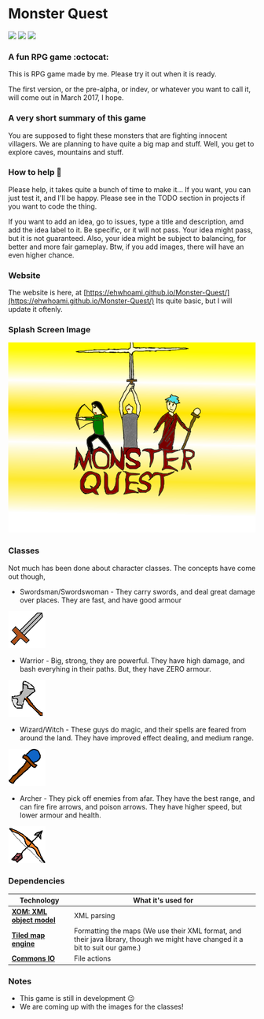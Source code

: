 Monster Quest 
===============
![](https://img.shields.io/badge/developement-in%20progress-green.svg)
![](https://img.shields.io/badge/version-INDEV-yellow.svg) 
![](https://img.shields.io/badge/dependencies-up%20to%20date-yellow.svg) 
### A fun RPG game :octocat:

This is RPG game made by me. Please try it out when it is ready.

The first version, or the pre-alpha, or indev, or whatever you want to call it, will come out in March 2017, I hope.

### A very short summary of this game

You are supposed to fight these monsters that are fighting innocent villagers. We are planning to have quite a big map and stuff. Well, you get to explore caves, mountains and stuff.

### How to help :wrench:
Please help, it takes quite a bunch of time to make it... If you want, you can 
just test it, and I'll be happy. Please see in the TODO section in projects if 
you want to code the thing.

If you want to add an idea, go to issues, type a title and description, amd add the
idea label to it. Be specific, or it will not pass. Your idea might pass, but it
is not guaranteed. Also, your idea might be subject to balancing, for better and more
fair gameplay. Btw, if you add images, there will have an even higher chance.

### Website
The website is here, at [https://ehwhoami.github.io/Monster-Quest/](https://ehwhoami.github.io/Monster-Quest/) Its quite basic, but I will update it oftenly.

### Splash Screen Image
![Splash screen Image](https://raw.githubusercontent.com/EhWhoAmI/Monster-Quest/master/resources/images/start/SplashScreen.png)

### Classes

Not much has been done about character classes. The concepts have come out though,
 
 - Swordsman/Swordswoman - They carry swords, and deal great damage over places. They are fast, and have good armour 
 
 ![Sword Image](https://raw.githubusercontent.com/EhWhoAmI/Monster-Quest/master/resources/images/tutorial/SwordImage.png)
 - Warrior - Big, strong, they are powerful. They have high damage, and bash everyhing in their paths. But, they have ZERO armour. 
 
 ![Axe Image](https://raw.githubusercontent.com/EhWhoAmI/Monster-Quest/master/resources/images/tutorial/AxeImage.png)
 - Wizard/Witch - These guys do magic, and their spells are feared from around the land. They have improved effect dealing, and medium range. 
 
 ![Wand Image](https://raw.githubusercontent.com/EhWhoAmI/Monster-Quest/master/resources/images/tutorial/WandImage.png)
 - Archer - They pick off enemies from afar. They have the best range, and can fire fire arrows, and poison arrows. They have higher speed, but lower armour and health. 
 
 ![Bow Image](https://raw.githubusercontent.com/EhWhoAmI/Monster-Quest/master/resources/images/tutorial/BowImage.png)

### Dependencies
Technology               | What it's used for
-------------------------|--------------------------------
**[XOM: XML object model](http://xom.nu)**| XML parsing
**[Tiled map engine](http://mapeditor.org)**| Formatting the maps (We use their XML format, and their java library, though we might have changed it a bit to suit our game.)
**[Commons IO](https://commons.apache.org/proper/commons-io/)**| File actions

### Notes
  - This game is still in development :wink:
  - We are coming up with the images for the classes!
